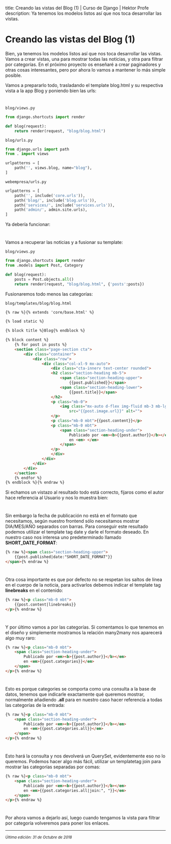 title: Creando las vistas del Blog (1) | Curso de Django | Hektor Profe
description: Ya tenemos los modelos listos así que nos toca desarrollar las vistas.

<style>
.admonition.note > .superfences-tabs > label:hover, .headerlink{ color: #018dc5 !important; }
.admonition.note { box-shadow: none; margin: 0; padding: 0; border-left: 0; border-radius: 0; font-size: 105%; }
.admonition.note label{ font-size: 91%; }
.admonition.note > .admonition-title { display: none; }
</style>

# Creando las vistas del Blog (1)

Bien, ya tenemos los modelos listos así que nos toca desarrollar las vistas. Vamos a crear vistas, una para mostrar todas las noticias, y otra para filtrar por categorías. En el próximo proyecto os enseñaré a crear paginadores y otras cosas interesantes, pero por ahora lo vamos a mantener lo más simple posible.

Vamos a prepararlo todo, trasladando el template blog.html y su respectiva vista a la app Blog y poniendo bien las urls:

<div style="text-align:center;margin-top:25px"><img class="lazy" data-src="{{cdn}}/django/webempresa/28-5.png" style="max-width:150px"/></div>

`blog/views.py`
```python
from django.shortcuts import render

def blog(request):
    return render(request, "blog/blog.html")
```

`blog/urls.py`
```python
from django.urls import path
from . import views

urlpatterns = [
    path('', views.blog, name="blog"),
]
```

`webempresa/urls.py`
```python
urlpatterns = [
    path('', include('core.urls')),
    path('blog/', include('blog.urls')),
    path('services/', include('services.urls')),
    path('admin/', admin.site.urls),
]
```

Ya debería funcionar:

<div style="text-align:center;margin-top:25px"><img class="lazy" data-src="{{cdn}}/django/webempresa/29.png" style="max-width:350px"/></div>

Vamos a recuperar las noticias y a fusionar su template:

`blog/views.py`
```python
from django.shortcuts import render
from .models import Post, Category

def blog(request):
    posts = Post.objects.all()
    return render(request, "blog/blog.html", {'posts':posts})
```

Fusionaremos todo menos las categorías:

`blog/templates/blog/blog.html`
```html
{% raw %}{% extends 'core/base.html' %}

{% load static %}

{% block title %}Blog{% endblock %}

{% block content %}
    {% for post in posts %}
    <section class="page-section cta">
        <div class="container">
            <div class="row">
                <div class="col-xl-9 mx-auto">
                    <div class="cta-innerv text-center rounded">
                    <h2 class="section-heading mb-5">
                        <span class="section-heading-upper">
                            {{post.published}}</span>
                        <span class="section-heading-lower">
                            {{post.title}}</span>
                    </h2>
                    <p class="mb-0">
                        <img class="mx-auto d-flex img-fluid mb-3 mb-lg-0" 
                            src="{{post.image.url}}" alt="">
                    </p>
                    <p class="mb-0 mbt">{{post.content}}</p>
                    <p class="mb-0 mbt">
                        <span class="section-heading-under">
                            Publicado por <em><b>{{post.author}}</b></em>
                            en <em> </em>
                        </span>
                    </p>
                    </div>
                </div>
            </div>
        </div>
    </section>
    {% endfor %}
{% endblock %}{% endraw %}
```

Si echamos un vistazo al resultado todo está correcto, fijaros como el autor hace referencia al Usuario y nos lo muestra bien:

<div style="text-align:center;margin-top:25px"><img class="lazy" data-src="{{cdn}}/django/webempresa/30.png" style="max-width:350px"/></div>

Sin embargo la fecha de publicación no está en el formato que necesitamos, según nuestro frontend sólo necesitamos mostrar DIA/MES/AÑO separados con barras. Para conseguir este resultado podemos utilizar el template tag date y darle el formato deseado. En nuestro caso nos interesa uno predeterminado llamado **SHORT_DATE_FORMAT**:

```html
{% raw %}<span class="section-heading-upper">
    {{post.published|date:"SHORT_DATE_FORMAT"}}
</span>{% endraw %}
```

<div style="text-align:center;margin-top:25px"><img class="lazy" data-src="{{cdn}}/django/webempresa/31.png" style="max-width:120px"/></div>

Otra cosa importante es que por defecto no se respetan los saltos de línea en el cuerpo de la noticia, para activarlos debemos indicar el template tag **linebreaks** en el contenido:

```html
{% raw %}<p class="mb-0 mbt">
    {{post.content|linebreaks}}
</p>{% endraw %}
```

<div style="text-align:center;margin-top:25px"><img class="lazy" data-src="{{cdn}}/django/webempresa/32.png"/></div>

Y por último vamos a por las categorías. Si comentamos lo que tenemos en el diseño y simplemente mostramos la relación many2many nos aparecerá algo muy raro:

```html
{% raw %}<p class="mb-0 mbt">
    <span class="section-heading-under">
        Publicado por <em><b>{{post.author}}</b></em>
        en <em>{{post.categories}}</em>
    </span>
</p>{% endraw %}
```

<div style="text-align:center;margin-top:25px"><img class="lazy" data-src="{{cdn}}/django/webempresa/33.png" style="max-width:380px"/></div>

Esto es porque categories se comporta como una consulta a la base de datos, tenemos que indicarle exactamente qué queremos mostrar, normalmente añadiendo **.all** para en nuestro caso hacer referencia a todas las categorías de la entrada:

```html
{% raw %}<p class="mb-0 mbt">
    <span class="section-heading-under">
        Publicado por <em><b>{{post.author}}</b></em>
        en <em>{{post.categories.all}}</em>
    </span>
</p>{% endraw %}
```

<div style="text-align:center;margin-top:25px"><img class="lazy" data-src="{{cdn}}/django/webempresa/34.png" style="max-width:700px"/></div>

Esto hará la consulta y nos devolverá un QuerySet, evidentemente eso no lo queremos. Podemos hacer algo más fácil, utilizar un templatetag join para mostrar las categorías separadas por comas:

```html
{% raw %}<p class="mb-0 mbt">
    <span class="section-heading-under">
        Publicado por <em><b>{{post.author}}</b></em>
        en <em>{{post.categories.all|join:", "}}</em>
    </span>
</p>{% endraw %}
```

<div style="text-align:center;margin-top:25px"><img class="lazy" data-src="{{cdn}}/django/webempresa/35.png" style="max-width:385px"/></div>

Por ahora vamos a dejarlo así, luego cuando tengamos la vista para filtrar por categoría volveremos para poner los enlaces.

___
<small class="edited"><i>Última edición: 31 de Octubre de 2018</i></small>